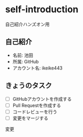 # self-introduction
自己紹介ハンズオン用

## 自己紹介
- 名前: 池田
- 所属: GitHub
- アカウント名: ikeike443
 
## きょうのタスク
- [ ] GitHubアカウントを作成する
- [ ] Pull Requestを作成する
- [ ] コードレビューを行う
- [ ] 変更をマージする

変更
